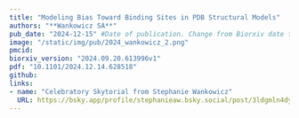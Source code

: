 ```yaml
---
title: "Modeling Bias Toward Binding Sites in PDB Structural Models"
authors: "**Wankowicz SA**"
pub_date: "2024-12-15" #Date of publication. Change from Biorxiv date to Journal date once accepted
image: "/static/img/pub/2024_wankowicz_2.png" 
pmcid: 
biorxiv_version: "2024.09.20.613996v1"
pdf: "10.1101/2024.12.14.628518"
github:
links:
- name: "Celebratory Skytorial from Stephanie Wankowicz"
  URL: https://bsky.app/profile/stephanieaw.bsky.social/post/3ldgmln4dy22k
---
```

